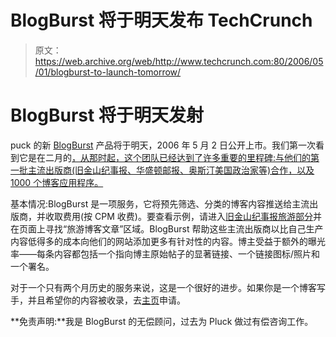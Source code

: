 # BlogBurst 将于明天发布 TechCrunch

> 原文：<https://web.archive.org/web/http://www.techcrunch.com:80/2006/05/01/blogburst-to-launch-tomorrow/>

# BlogBurst 将于明天发射

[](https://web.archive.org/web/20230210060216/http://www.blogburst.com/)puck 的新 [BlogBurst](https://web.archive.org/web/20230210060216/http://www.blogburst.com/) 产品将于明天，2006 年 5 月 2 日公开上市。我们第一次看到它是在二月的[，从那时起，这个团队已经达到了许多重要的里程碑:与他们的第一批主流出版商(旧金山纪事报、华盛顿邮报、奥斯汀美国政治家等)合作，以及 1000 个博客应用程序。](https://web.archive.org/web/20230210060216/https://techcrunch.com/2006/02/18/blogburst-can-save-big-print-media/)

基本情况:BlogBurst 是一项服务，它将预先筛选、分类的博客内容推送给主流出版商，并收取费用(按 CPM 收费)。要查看示例，请进入[旧金山纪事报旅游部分](https://web.archive.org/web/20230210060216/http://www.sfgate.com/travel/)并在页面上寻找“旅游博客文章”区域。BlogBurst 帮助这些主流出版商以比自己生产内容低得多的成本向他们的网站添加更多有针对性的内容。博主受益于额外的曝光率——每条内容都包括一个指向博主原始帖子的显著链接、一个链接图标/照片和一个署名。

对于一个只有两个月历史的服务来说，这是一个很好的进步。如果你是一个博客写手，并且希望你的内容被收录，去[主页](https://web.archive.org/web/20230210060216/http://www.blogburst.com/)申请。

**免责声明:**我是 BlogBurst 的无偿顾问，过去为 Pluck 做过有偿咨询工作。